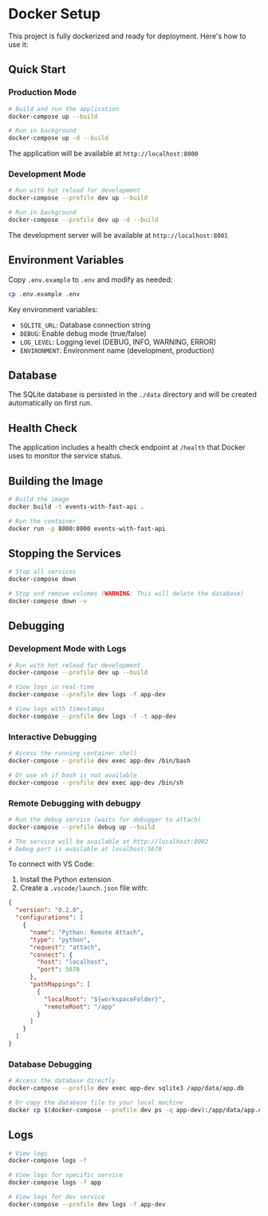 # Docker Setup

This project is fully dockerized and ready for deployment. Here's how to use it:

## Quick Start

### Production Mode

```bash
# Build and run the application
docker-compose up --build

# Run in background
docker-compose up -d --build
```

The application will be available at `http://localhost:8000`

### Development Mode

```bash
# Run with hot reload for development
docker-compose --profile dev up --build

# Run in background
docker-compose --profile dev up -d --build
```

The development server will be available at `http://localhost:8001`

## Environment Variables

Copy `.env.example` to `.env` and modify as needed:

```bash
cp .env.example .env
```

Key environment variables:

- `SQLITE_URL`: Database connection string
- `DEBUG`: Enable debug mode (true/false)
- `LOG_LEVEL`: Logging level (DEBUG, INFO, WARNING, ERROR)
- `ENVIRONMENT`: Environment name (development, production)

## Database

The SQLite database is persisted in the `./data` directory and will be created automatically on first run.

## Health Check

The application includes a health check endpoint at `/health` that Docker uses to monitor the service status.

## Building the Image

```bash
# Build the image
docker build -t events-with-fast-api .

# Run the container
docker run -p 8000:8000 events-with-fast-api
```

## Stopping the Services

```bash
# Stop all services
docker-compose down

# Stop and remove volumes (WARNING: This will delete the database)
docker-compose down -v
```

## Debugging

### Development Mode with Logs

```bash
# Run with hot reload for development
docker-compose --profile dev up --build

# View logs in real-time
docker-compose --profile dev logs -f app-dev

# View logs with timestamps
docker-compose --profile dev logs -f -t app-dev
```

### Interactive Debugging

```bash
# Access the running container shell
docker-compose --profile dev exec app-dev /bin/bash

# Or use sh if bash is not available
docker-compose --profile dev exec app-dev /bin/sh
```

### Remote Debugging with debugpy

```bash
# Run the debug service (waits for debugger to attach)
docker-compose --profile debug up --build

# The service will be available at http://localhost:8002
# Debug port is available at localhost:5678
```

To connect with VS Code:

1. Install the Python extension
2. Create a `.vscode/launch.json` file with:

```json
{
  "version": "0.2.0",
  "configurations": [
    {
      "name": "Python: Remote Attach",
      "type": "python",
      "request": "attach",
      "connect": {
        "host": "localhost",
        "port": 5678
      },
      "pathMappings": [
        {
          "localRoot": "${workspaceFolder}",
          "remoteRoot": "/app"
        }
      ]
    }
  ]
}
```

### Database Debugging

```bash
# Access the database directly
docker-compose --profile dev exec app-dev sqlite3 /app/data/app.db

# Or copy the database file to your local machine
docker cp $(docker-compose --profile dev ps -q app-dev):/app/data/app.db ./debug_app.db
```

## Logs

```bash
# View logs
docker-compose logs -f

# View logs for specific service
docker-compose logs -f app

# View logs for dev service
docker-compose --profile dev logs -f app-dev
```
